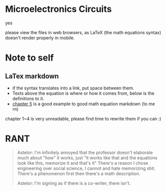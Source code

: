 # Microelectronics Circuits
yes

please view the files in web browsers, as LaTeX (the math equations syntax) doesn't render properly in mobile.

# Note to self
## LaTex markdown
- if the syntax translates into a link, put space between them.
- Texts above the equation is where or how it comes from, below is the definitions to it.
- [chapter 5](05-MOSFET.md) is a good example to good math equation markdown (to me rn)

chapter 1~4 is very unreadable, please find time to rewrite them if you can :)

# RANT

> Astelor: I'm infinitely annoyed that the professor doesn't elaborate much about "how" it works, just "it works like that and the equations look like this, memorize it and that's it" There's a reason I chose engineering over social science, I cannot and hate memorizing shit. There's a phenomenon first then there's a math description.
> 
> Astelor: I'm signing as if there is a co-writer, there isn't.